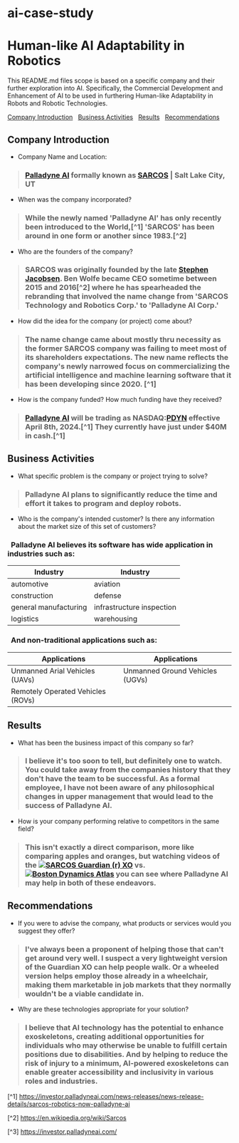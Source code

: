 # ai-case-study

# Human-like AI Adaptability in Robotics
This README.md files scope is based on a specific company and their further exploration into AI. Specifically, the Commercial Development and Enhancement of AI to be used in furthering Human-like Adaptability in Robots and Robotic Technologies.

[Company Introduction](#company-introduction) &nbsp; [Business Activities](#business-activities) &nbsp; [Results](#results) &nbsp; [Recommendations](#recommendations)

## Company Introduction

- Company Name and Location:
> ### [Palladyne AI](https://palladyneai.com/) formally known as [SARCOS](https://www.sarcos.com/) | Salt Lake City, UT

- When was the company incorporated?
> ### While the newly named 'Palladyne AI' has only recently been introduced to the World,[^1] 'SARCOS' has been around in one form or another since 1983.[^2]

- Who are the founders of the company?
> ### SARCOS was originally founded by the late [Stephen Jacobsen](https://en.wikipedia.org/wiki/Stephen_Jacobsen). Ben Wolfe became CEO sometime between 2015 and 2016[^2] where he has spearheaded the rebranding that involved the name change from 'SARCOS Technology and Robotics Corp.' to 'Palladyne AI Corp.'

- How did the idea for the company (or project) come about?
> ### The name change came about mostly thru necessity as the former SARCOS company was failing to meet most of its shareholders expectations. The new name reflects the company's newly narrowed focus on commercializing the artificial intelligence and machine learning software that it has been developing since 2020. [^1]

- How is the company funded? How much funding have they received?
> ### [Palladyne AI](https://palladyneai.com/) will be trading as NASDAQ:[PDYN](https://www.msn.com/en-us/money/watchlist?tab=Related&id=bzx4pr&ocid=ansMSNMoney11&duration=1Y&src=b_secdans&relatedQuoteId=bzx4pr&relatedSource=MlAl) effective April 8th, 2024.[^1] They currently have just under $40M in cash.[^1]

## Business Activities

- What specific problem is the company or project trying to solve?
> ### Palladyne AI plans to significantly reduce the time and effort it takes to program and deploy robots.

- Who is the company's intended customer? Is there any information about the market size of this set of customers?
### &nbsp; Palladyne AI believes its software has wide application in industries such as:
|             Industry               |             Industry               |
|------------------------------------|------------------------------------|
| automotive                         | aviation                           |
| construction                       | defense                            |
| general manufacturing              | infrastructure inspection          |
| logistics                          | warehousing                        |

### &nbsp; And non-traditional applications such as:
|           Applications             |           Applications             |
|------------------------------------|------------------------------------|
| Unmanned Arial Vehicles (UAVs)     | Unmanned Ground Vehicles (UGVs)    |
| Remotely Operated Vehicles (ROVs)  |                                    |

## Results

- What has been the business impact of this company so far?
> ### I believe it's too soon to tell, but definitely one to watch. You could take away from the companies history that they don't have the team to be successful. As a formal employee, I have not been aware of any philosophical changes in upper management that would lead to the success of Palladyne AI.

- How is your company performing relative to competitors in the same field?
> ### This isn't exactly a direct comparison, more like comparing apples and oranges, but watching videos of the [![SARCOS Guardian (r) XO](https://youtu.be/PZcHlz_obyw?t=87)](https://youtu.be/PZcHlz_obyw) vs. [![Boston Dynamics Atlas]()](https://www.youtube.com/shorts/SFKM-Rxiqzg?feature=share) you can see where Palladyne AI may help in both of these endeavors.

## Recommendations

- If you were to advise the company, what products or services would you suggest they offer?
> ### I've always been a proponent of helping those that can't get around very well. I suspect a very lightweight version of the Guardian XO can help people walk. Or a wheeled version helps employ those already in a wheelchair, making them marketable in job markets that they normally wouldn't be a viable candidate in.

- Why are these technologies appropriate for your solution?
> ### I believe that AI technology has the potential to enhance exoskeletons, creating additional opportunities for individuals who may otherwise be unable to fulfill certain positions due to disabilities. And by helping to reduce the risk of injury to a minimum, AI-powered exoskeletons can enable greater accessibility and inclusivity in various roles and industries.

[^1] https://investor.palladyneai.com/news-releases/news-release-details/sarcos-robotics-now-palladyne-ai

[^2] https://en.wikipedia.org/wiki/Sarcos

[^3] https://investor.palladyneai.com/